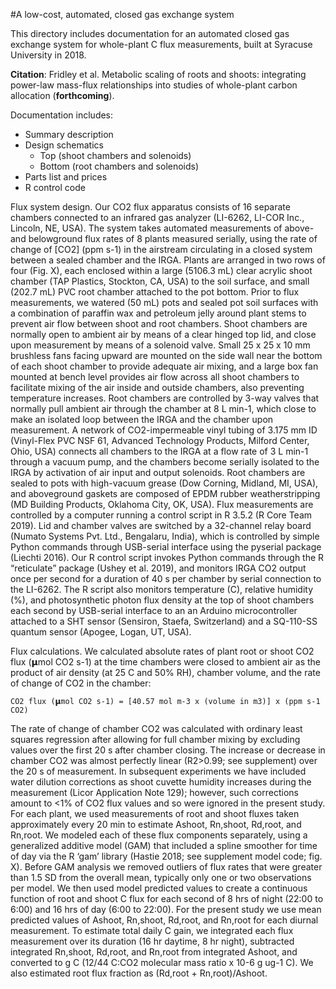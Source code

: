 #A low-cost, automated, closed gas exchange system

This directory includes documentation for an automated closed gas exchange system for whole-plant C flux measurements, built at Syracuse University in 2018. 

**Citation**: Fridley et al. Metabolic scaling of roots and shoots: integrating power-law mass-flux relationships into studies of whole-plant carbon allocation (**forthcoming**).

Documentation includes:
- Summary description
- Design schematics
  - Top (shoot chambers and solenoids)
  - Bottom (root chambers and solenoids)
- Parts list and prices
- R control code


Flux system design. Our CO2 flux apparatus consists of 16 separate chambers connected to an infrared gas analyzer (LI-6262, LI-COR Inc., Lincoln, NE, USA). The system takes automated measurements of above- and belowground flux rates of 8 plants measured serially, using the rate of change of [CO2] (ppm s-1) in the airstream circulating in a closed system between a sealed chamber and the IRGA. Plants are arranged in two rows of four (Fig. X), each enclosed within a large (5106.3 mL) clear acrylic shoot chamber (TAP Plastics, Stockton, CA, USA) to the soil surface, and small (202.7 mL) PVC root chamber attached to the pot bottom. Prior to flux measurements, we watered (50 mL) pots and sealed pot soil surfaces with a combination of paraffin wax and petroleum jelly around plant stems to prevent air flow between shoot and root chambers. Shoot chambers are normally open to ambient air by means of a clear hinged top lid, and close upon measurement by means of a solenoid valve. Small 25 x 25 x 10 mm brushless fans facing upward are mounted on the side wall near the bottom of each shoot chamber to provide adequate air mixing, and a large box fan mounted at bench level provides air flow across all shoot chambers to facilitate mixing of the air inside and outside chambers, also preventing temperature increases. Root chambers are controlled by 3-way valves that normally pull ambient air through the chamber at 8 L min-1, which close to make an isolated loop between the IRGA and the chamber upon measurement. A network of CO2-impermeable vinyl tubing of 3.175 mm ID (Vinyl-Flex PVC NSF 61, Advanced Technology Products, Milford Center, Ohio, USA) connects all chambers to the IRGA at a flow rate of 3 L min-1 through a vacuum pump, and the chambers become serially isolated to the IRGA by activation of air input and output solenoids. Root chambers are sealed to pots with high-vacuum grease (Dow Corning, Midland, MI, USA), and aboveground gaskets are composed of EPDM rubber weatherstripping (MD Building Products, Oklahoma City, OK, USA). 
	Flux measurements are controlled by a computer running a control script in R 3.5.2 (R Core Team 2019). Lid and chamber valves are switched by a 32-channel relay board (Numato Systems Pvt. Ltd., Bengalaru, India), which is controlled by simple Python commands through USB-serial interface using the pyserial package (Liechti 2016). Our R control script invokes Python commands through the R “reticulate” package (Ushey et al. 2019), and monitors IRGA CO2 output once per second for a duration of 40 s per chamber by serial connection to the LI-6262. The R script also monitors temperature (C), relative humidity (%), and photosynthetic photon flux density at the top of shoot chambers each second by USB-serial interface to an an Arduino microcontroller attached to a SHT sensor (Sensiron, Staefa, Switzerland) and a SQ-110-SS quantum sensor (Apogee, Logan, UT, USA).

Flux calculations. We calculated absolute rates of plant root or shoot CO2 flux (𝝻mol CO2 s-1) at the time chambers were closed to ambient air as the product of air density (at 25 C and 50% RH), chamber volume, and the rate of change of CO2 in the chamber:

	CO2 flux (𝝻mol CO2 s-1) = [40.57 mol m-3 x (volume in m3)] x (ppm s-1 CO2)

The rate of change of chamber CO2 was calculated with ordinary least squares regression after allowing for full chamber mixing by excluding values over the first 20 s after chamber closing. The increase or decrease in chamber CO2 was almost perfectly linear (R2>0.99; see supplement) over the 20 s of measurement. In subsequent experiments we have included water dilution corrections as shoot cuvette humidity increases during the measurement (Licor Application Note 129); however, such corrections amount to <1% of CO2 flux values and so were ignored in the present study. 
For each plant, we used measurements of root and shoot fluxes taken approximately every 20 min to estimate Ashoot, Rn,shoot, Rd,root, and Rn,root. We modeled each of these flux components separately, using a generalized additive model (GAM) that included a spline smoother for time of day via the R ‘gam’ library (Hastie 2018; see supplement model code; fig. X). Before GAM analysis we removed outliers of flux rates that were greater than 1.5 SD from the overall mean, typically only one or two observations per model. We then used model predicted values to create a continuous function of root and shoot C flux for each second of 8 hrs of night (22:00 to 6:00) and 16 hrs of day (6:00 to 22:00). For the present study we use mean predicted values of Ashoot, Rn,shoot, Rd,root, and Rn,root for each diurnal measurement. To estimate total daily C gain, we integrated each flux measurement over its duration (16 hr daytime, 8 hr night), subtracted integrated Rn,shoot, Rd,root, and Rn,root from integrated Ashoot, and converted to g C (12/44 C:CO2 molecular mass ratio x 10-6 g ug-1 C). We also estimated root flux fraction as (Rd,root + Rn,root)/Ashoot.

